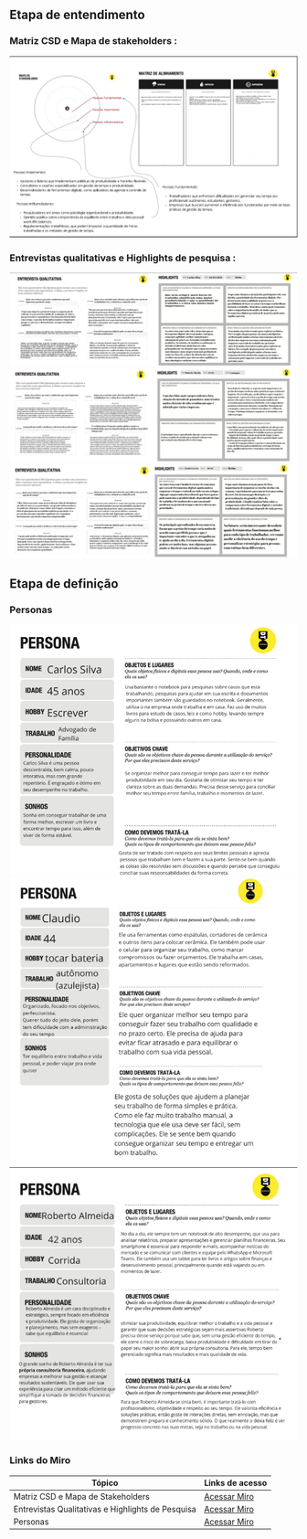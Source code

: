 ## Etapa de entendimento

 ### Matriz CSD e Mapa de stakeholders :
 ![alt text](<images/MatrizCSD-MapaStakeholders.png>)

### Entrevistas qualitativas e Highlights de pesquisa :
![alt text](<images/EntrevistaQualitativa-Highlight1.png>)
![alt text](<images/EntrevistaQualitativa-Highlight2.png>)
![alt text](<images/EntrevistaQualitativa-Highlight3.png>)


## Etapa de definição

### Personas

![alt text](<images/Persona1.png>)
![alt text](<images/Persona2.png>)
![alt text](<images/Persona3.png>)

### Links do Miro
| Tópico                                            | Links de acesso                                                                 |
|---------------------------------------------------|----------------------------------------------------------------------|
| Matriz CSD e Mapa de Stakeholders                | [Acessar Miro](https://miro.com/app/board/uXjVIXQgrqA=/)             |
| Entrevistas Qualitativas e Highlights de Pesquisa | [Acessar Miro](https://miro.com/app/board/uXjVIT43YvI=/)             |
| Personas                                          | [Acessar Miro](https://miro.com/app/board/uXjVIPrSoeA=/)             | 
